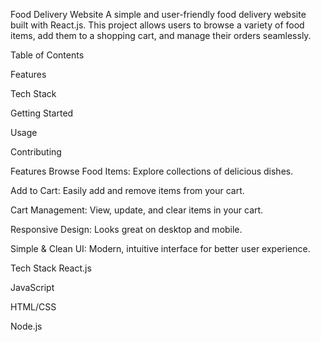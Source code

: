 Food Delivery Website
A simple and user-friendly food delivery website built with React.js. This project allows users to browse a variety of food items, add them to a shopping cart, and manage their orders seamlessly.

Table of Contents

Features

Tech Stack

Getting Started

Usage


Contributing


Features
Browse Food Items: Explore collections of delicious dishes.

Add to Cart: Easily add and remove items from your cart.

Cart Management: View, update, and clear items in your cart.

Responsive Design: Looks great on desktop and mobile.

Simple & Clean UI: Modern, intuitive interface for better user experience.

Tech Stack
React.js

JavaScript

HTML/CSS

Node.js

